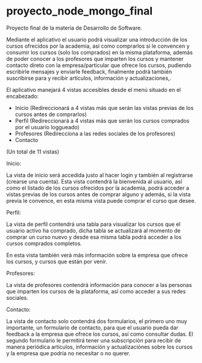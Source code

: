 # proyecto_node_mongo_final

Proyecto final de la materia de Desarrollo de Software.

Mediante el aplicativo el usuario podrá visualizar una introducción de los cursos ofrecidos por la academia, así como comprarlos si le convencen y consumir los 
cursos (solo los comprados) en la misma plataforma, además de poder conocer a los profesores que imparten los cursos y mantener contacto direto con la empresa/particular
que ofrece los cursos, pudiendo escribirle mensajes y enviarle feedback, finalmente podrá también suscribirse para y recibir artículos, información y actualizaciones,.

El aplicativo manejará 4 vistas accesibles desde el menú situado en el encabezado:

* Inicio (Redireccionará a 4 vistas más que serán las vistas previas de los cursos antes de comprarlos)
* Perfil (Redireccionará a 4 vistas más que serán los cursos comprados por el usuario loggueado)
* Profesores (Redirecciona a las redes sociales de los profesores)
* Contacto

(Un total de 11 vistas)


Inicio:

La vista de inicio será accedida justo al hacer login y también al registrarse (crearse una cuenta). Esta vista contendrá la bienvenida al usuario, así como el listado 
de los cursos ofrecidos por la academia, podrá acceder a vistas previas de los cursos antes de comprar alguno y además, si la vista previa le convence, en esta misma 
vista puede comprar el curso que desee.

Perfil:

La vista de perfil contendrá una tabla para visualizar los cursos que el usuario activo ha comprado, dicha tabla se actualizará al momento de comprar un curso nuevo y 
desde esa misma tabla podrá acceder a los cursos comprados completos.

En esta vista también verá más información sobre la empresa que ofrece los cursos, y cursos que están por venir.

Profesores:

La vista de profesores contendrá información para conocer a las personas que imparten los cursos de la plataforma, así como acceder a sus redes sociales.

Contacto:

La vista de contacto solo contendrá dos formularios, el primero uno muy importante, un formulario de contacto, para que el usuario pueda dar feedback a la empresa que
ofrece los cursos, así como consultar dudas. El segundo formulario le permitirá tener una subscripción para recibir de manera periódica artículos, información y 
actualizaciónes sobre los cursos y la empresa que podría no necesitar o no querer.
